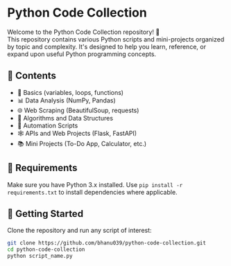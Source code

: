 # Python Code Collection

Welcome to the Python Code Collection repository! 🐍  
This repository contains various Python scripts and mini-projects organized by topic and complexity. It's designed to help you learn, reference, or expand upon useful Python programming concepts.

## 📂 Contents

- 📌 Basics (variables, loops, functions)
- 📊 Data Analysis (NumPy, Pandas)
- 🌐 Web Scraping (BeautifulSoup, requests)
- 🧪 Algorithms and Data Structures
- 🤖 Automation Scripts
- 🕸️ APIs and Web Projects (Flask, FastAPI)
- 📚 Mini Projects (To-Do App, Calculator, etc.)

## 🔧 Requirements
Make sure you have Python 3.x installed. Use `pip install -r requirements.txt` to install dependencies where applicable.

## 🚀 Getting Started
Clone the repository and run any script of interest:

```bash
git clone https://github.com/bhanu039/python-code-collection.git
cd python-code-collection
python script_name.py
